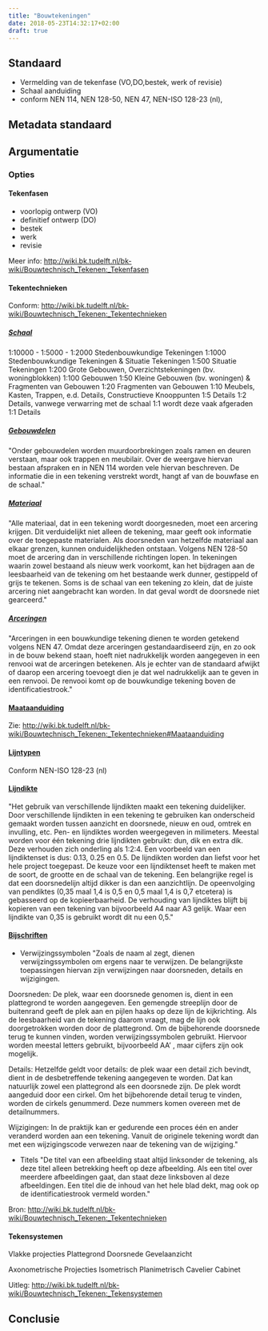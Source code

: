 ```yaml
---
title: "Bouwtekeningen"
date: 2018-05-23T14:32:17+02:00
draft: true
---
```


## Standaard

* Vermelding van de tekenfase (VO,DO,bestek, werk of revisie)
* Schaal aanduiding
* conform NEN 114, NEN 128-50, NEN 47, NEN-ISO 128-23 (nl),  

## Metadata standaard

## Argumentatie

### Opties 

#### Tekenfasen

* voorlopig ontwerp (VO)
* definitief ontwerp (DO)
* bestek
* werk
* revisie

Meer info: http://wiki.bk.tudelft.nl/bk-wiki/Bouwtechnisch_Tekenen:_Tekenfasen

#### Tekentechnieken

Conform: http://wiki.bk.tudelft.nl/bk-wiki/Bouwtechnisch_Tekenen:_Tekentechnieken

##### [Schaal](http://wiki.bk.tudelft.nl/bk-wiki/Bouwtechnisch_Tekenen:_Tekentechnieken#Schaal)

1:10000 - 1:5000 - 1:2000	Stedenbouwkundige Tekeningen
1:1000	Stedenbouwkundige Tekeningen & Situatie Tekeningen
1:500	Situatie Tekeningen
1:200	Grote Gebouwen, Overzichtstekeningen (bv. woningblokken)
1:100	Gebouwen
1:50	Kleine Gebouwen (bv. woningen) & Fragmenten van Gebouwen
1:20	Fragmenten van Gebouwen
1:10	Meubels, Kasten, Trappen, e.d. Details, Constructieve Knooppunten
1:5	Details
1:2	Details, vanwege verwarring met de schaal 1:1 wordt deze vaak afgeraden
1:1	Details

##### [Gebouwdelen](http://wiki.bk.tudelft.nl/bk-wiki/Bouwtechnisch_Tekenen:_Tekentechnieken#Gebouwdelen)
"Onder gebouwdelen worden muurdoorbrekingen zoals ramen en deuren verstaan, maar ook trappen en meubilair. Over de weergave hiervan bestaan afspraken en in NEN 114 worden vele hiervan beschreven. De informatie die in een tekening verstrekt wordt, hangt af van de bouwfase en de schaal."

##### [Materiaal](http://wiki.bk.tudelft.nl/bk-wiki/Bouwtechnisch_Tekenen:_Tekentechnieken#Materiaal)
"Alle materiaal, dat in een tekening wordt doorgesneden, moet een arcering krijgen. Dit verduidelijkt niet alleen de tekening, maar geeft ook informatie over de toegepaste materialen. Als doorsneden van hetzelfde materiaal aan elkaar grenzen, kunnen onduidelijkheden ontstaan. Volgens NEN 128-50 moet de arcering dan in verschillende richtingen lopen. In tekeningen waarin zowel bestaand als nieuw werk voorkomt, kan het bijdragen aan de leesbaarheid van de tekening om het bestaande werk dunner, gestippeld of grijs te tekenen. Soms is de schaal van een tekening zo klein, dat de juiste arcering niet aangebracht kan worden. In dat geval wordt de doorsnede niet gearceerd."

##### [Arceringen](http://wiki.bk.tudelft.nl/bk-wiki/Bouwtechnisch_Tekenen:_Tekentechnieken#Arceringen)
"Arceringen in een bouwkundige tekening dienen te worden getekend volgens NEN 47. Omdat deze arceringen gestandaardiseerd zijn, en zo ook in de bouw bekend staan, hoeft niet nadrukkelijk worden aangegeven in een renvooi wat de arceringen betekenen. Als je echter van de standaard afwijkt of daarop een arcering toevoegt dien je dat wel nadrukkelijk aan te geven in een renvooi. De renvooi komt op de bouwkundige tekening boven de identificatiestrook."

#### [Maataanduiding](http://wiki.bk.tudelft.nl/bk-wiki/Bouwtechnisch_Tekenen:_Tekentechnieken#Maataanduiding)

Zie: http://wiki.bk.tudelft.nl/bk-wiki/Bouwtechnisch_Tekenen:_Tekentechnieken#Maataanduiding

#### [Lijntypen](http://wiki.bk.tudelft.nl/bk-wiki/Bouwtechnisch_Tekenen:_Tekentechnieken#Lijntypen)

Conform NEN-ISO 128-23 (nl)

#### [Lijndikte](http://wiki.bk.tudelft.nl/bk-wiki/Bouwtechnisch_Tekenen:_Tekentechnieken#Lijndikte)
"Het gebruik van verschillende lijndikten maakt een tekening duidelijker. Door verschillende lijndikten in een tekening te gebruiken kan onderscheid gemaakt worden tussen aanzicht en doorsnede, nieuw en oud, omtrek en invulling, etc. Pen- en lijndiktes worden weergegeven in milimeters. Meestal worden voor één tekening drie lijndikten gebruikt: dun, dik en extra dik. Deze verhouden zich onderling als 1:2:4. Een voorbeeld van een lijndiktenset is dus: 0.13, 0.25 en 0.5. De lijndikten worden dan liefst voor het hele project toegepast. De keuze voor een lijndiktenset heeft te maken met de soort, de grootte en de schaal van de tekening. Een belangrijke regel is dat een doorsnedelijn altijd dikker is dan een aanzichtlijn. De opeenvolging van pendiktes (0,35 maal 1,4 is 0,5 en 0,5 maal 1,4 is 0,7 etcetera) is gebasseerd op de kopieerbaarheid. De verhouding van lijndiktes blijft bij kopieren van een tekening van bijvoorbeeld A4 naar A3 gelijk. Waar een lijndikte van 0,35 is gebruikt wordt dit nu een 0,5."

#### [Bijschriften](http://wiki.bk.tudelft.nl/bk-wiki/Bouwtechnisch_Tekenen:_Tekentechnieken#Bijschriften)

* Verwijzingssymbolen
"Zoals de naam al zegt, dienen verwijzingssymbolen om ergens naar te verwijzen. De belangrijkste toepassingen hiervan zijn verwijzingen naar doorsneden, details en wijzigingen.

Doorsneden: De plek, waar een doorsnede genomen is, dient in een plattegrond te worden aangegeven. Een gemengde streeplijn door de buitenrand geeft de plek aan en pijlen haaks op deze lijn de kijkrichting. Als de leesbaarheid van de tekening daarom vraagt, mag de lijn ook doorgetrokken worden door de plattegrond. Om de bijbehorende doorsnede terug te kunnen vinden, worden verwijzingssymbolen gebruikt. Hiervoor worden meestal letters gebruikt, bijvoorbeeld AA’ , maar cijfers zijn ook mogelijk.

Details: Hetzelfde geldt voor details: de plek waar een detail zich bevindt, dient in de desbetreffende tekening aangegeven te worden. Dat kan natuurlijk zowel een plattegrond als een doorsnede zijn. De plek wordt aangeduid door een cirkel. Om het bijbehorende detail terug te vinden, worden de cirkels genummerd. Deze nummers komen overeen met de detailnummers.

Wijzigingen: In de praktijk kan er gedurende een proces één en ander veranderd worden aan een tekening. Vanuit de originele tekening wordt dan met een wijzigingscode verwezen naar de tekening van de wijziging."


* Titels
"De titel van een afbeelding staat altijd linksonder de tekening, als deze titel alleen betrekking heeft op deze afbeelding. Als een titel over meerdere afbeeldingen gaat, dan staat deze linksboven al deze afbeeldingen. Een titel die de inhoud van het hele blad dekt, mag ook op de identificatiestrook vermeld worden."

Bron: http://wiki.bk.tudelft.nl/bk-wiki/Bouwtechnisch_Tekenen:_Tekentechnieken

#### Tekensystemen

Vlakke projecties
  Plattegrond
  Doorsnede
  Gevelaanzicht
  
Axonometrische Projecties
  Isometrisch 
  Planimetrisch
  Cavelier
  Cabinet

Uitleg: http://wiki.bk.tudelft.nl/bk-wiki/Bouwtechnisch_Tekenen:_Tekensystemen



## Conclusie
